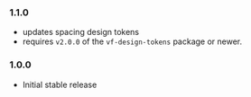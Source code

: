 ### 1.1.0

- updates spacing design tokens
- requires `v2.0.0` of the `vf-design-tokens` package or newer.

### 1.0.0

- Initial stable release
